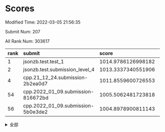 # Scores

Modified Time: 2022-03-05 21:56:35

Submit Num: 207

All Rank Num: 303617

| rank |               submit               |       score        |       sigma        | pk_num |
| :--- | :--------------------------------- | :----------------- | :----------------- | :----- |
| 1    | jsonzb.test.test_1                 | 1014.9786126998182 | 0.888372654882714  | 5864   |
| 2    | jsonzb.test.submission_level_4     | 1013.3337340551906 | 0.8069125334968833 | 5870   |
| 4    | cpp.21_12_24.submission-2b2ea0d7   | 1011.8559600726553 | 0.7799492676860555 | 5866   |
| 54   | cpp.2022_01_09.submission-816672bd | 1005.5062481723818 | 0.7213129793576902 | 5867   |
| 56   | cpp.2022_01_09.submission-5b0e3de2 | 1004.8978900811143 | 0.7254951796377975 | 5870   |


<details>
<summary>全部</summary>

| rank |                 submit                 |       score        |       sigma        | pk_num |
| :--- | :------------------------------------- | :----------------- | :----------------- | :----- |
| 1    | jsonzb.test.test_1                     | 1014.9786126998182 | 0.888372654882714  | 5864   |
| 2    | jsonzb.test.submission_level_4         | 1013.3337340551906 | 0.8069125334968833 | 5870   |
| 3    | gobigger.level_3.submission_level_3_26 | 1012.0541232222897 | 0.792281302277912  | 5870   |
| 4    | cpp.21_12_24.submission-2b2ea0d7       | 1011.8559600726553 | 0.7799492676860555 | 5866   |
| 5    | gobigger.level_3.submission_level_3_29 | 1011.6217950575702 | 0.7744832642465138 | 5869   |
| 6    | gobigger.level_3.submission_level_3_42 | 1011.420229315935  | 0.7793044795951793 | 5871   |
| 7    | gobigger.level_3.submission_level_3_19 | 1011.32438920622   | 0.7914912087401784 | 5865   |
| 8    | gobigger.level_3.submission_level_3_34 | 1011.1774004845042 | 0.7542281829172852 | 5869   |
| 9    | gobigger.level_3.submission_level_3_47 | 1011.1664837481503 | 0.7725375072316312 | 5866   |
| 10   | gobigger.level_3.submission_level_3_23 | 1010.9281076548559 | 0.7618909654194542 | 5864   |
| 11   | gobigger.level_3.submission_level_3_13 | 1010.8333371541721 | 0.7539335541982096 | 5862   |
| 12   | gobigger.level_3.submission_level_3_20 | 1010.7249664734071 | 0.7683468822560875 | 5868   |
| 13   | gobigger.level_3.submission_level_3_49 | 1010.6621688353885 | 0.7691555314985835 | 5865   |
| 14   | gobigger.level_3.submission_level_3_1  | 1010.5730445207406 | 0.7542853085361154 | 5866   |
| 15   | gobigger.level_3.submission_level_3_38 | 1010.5414680032657 | 0.7717118659268711 | 5863   |
| 16   | gobigger.level_3.submission_level_3_2  | 1010.5255589476344 | 0.7810428098472799 | 5866   |
| 17   | gobigger.level_3.submission_level_3_37 | 1010.4978087130464 | 0.7817721720081643 | 5866   |
| 18   | gobigger.level_3.submission_level_3_33 | 1010.4358856775997 | 0.7878298796268809 | 5870   |
| 19   | gobigger.level_3.submission_level_3_9  | 1010.3479301586187 | 0.7573730751742953 | 5868   |
| 20   | gobigger.level_3.submission_level_3_10 | 1010.3407229975937 | 0.7467744605012417 | 5862   |
| 21   | gobigger.level_3.submission_level_3_24 | 1010.1727334291213 | 0.779261304220811  | 5865   |
| 22   | gobigger.level_3.submission_level_3_27 | 1010.054994608172  | 0.7567340805927897 | 5865   |
| 23   | gobigger.level_3.submission_level_3_18 | 1010.001114719008  | 0.7515511394900579 | 5869   |
| 24   | gobigger.level_3.submission_level_3_46 | 1009.9441432136491 | 0.7722393093732326 | 5870   |
| 25   | gobigger.level_3.submission_level_3_0  | 1009.9320036307016 | 0.7652186482484805 | 5868   |
| 26   | gobigger.level_3.submission_level_3_32 | 1009.9147844237228 | 0.7524104487485709 | 5868   |
| 27   | gobigger.level_3.submission_level_3_39 | 1009.8806941085293 | 0.7529451157313896 | 5862   |
| 28   | gobigger.level_3.submission_level_3_43 | 1009.8454591903702 | 0.7529225681949293 | 5855   |
| 29   | gobigger.level_3.submission_level_3_30 | 1009.7808847656069 | 0.7638858915210776 | 5869   |
| 30   | gobigger.level_3.submission_level_3_28 | 1009.7676638776489 | 0.7289568787516968 | 5865   |
| 31   | gobigger.level_3.submission_level_3_17 | 1009.7605927029374 | 0.7567952644987438 | 5863   |
| 32   | gobigger.level_3.submission_level_3_44 | 1009.752738172777  | 0.7679475517133598 | 5863   |
| 33   | gobigger.level_3.submission_level_3_12 | 1009.7476327841937 | 0.7703963725063493 | 5861   |
| 34   | gobigger.level_3.submission_level_3_5  | 1009.6593782552155 | 0.7597649225802485 | 5869   |
| 35   | gobigger.level_3.submission_level_3_40 | 1009.6553338912275 | 0.7341032263759516 | 5867   |
| 36   | gobigger.level_3.submission_level_3_11 | 1009.629900394374  | 0.7488270386737329 | 5870   |
| 37   | gobigger.level_3.submission_level_3_41 | 1009.6193379840208 | 0.746434174662076  | 5862   |
| 38   | gobigger.level_3.submission_level_3_16 | 1009.5692483313866 | 0.7432412057265432 | 5867   |
| 39   | gobigger.level_3.submission_level_3_6  | 1009.5454712666874 | 0.7412435576203009 | 5861   |
| 40   | gobigger.level_3.submission_level_3_3  | 1009.4171297147706 | 0.7609296801938761 | 5864   |
| 41   | gobigger.level_3.submission_level_3_25 | 1009.407307016128  | 0.7500305790893688 | 5865   |
| 42   | gobigger.level_3.submission_level_3_45 | 1009.3997557405226 | 0.7454569266158011 | 5865   |
| 43   | gobigger.level_3.submission_level_3_7  | 1009.282200704154  | 0.7650679563499144 | 5861   |
| 44   | gobigger.level_3.submission_level_3_22 | 1009.1144689380885 | 0.7584382250945243 | 5864   |
| 45   | gobigger.level_3.submission_level_3_14 | 1009.077856739939  | 0.7626634038254724 | 5866   |
| 46   | gobigger.level_3.submission_level_3_48 | 1008.9510154392475 | 0.7544864033016323 | 5863   |
| 47   | gobigger.level_3.submission_level_3_31 | 1008.900121242596  | 0.7604888965211154 | 5872   |
| 48   | gobigger.level_3.submission_level_3_21 | 1008.8877526543514 | 0.7427546956270218 | 5870   |
| 49   | gobigger.level_3.submission_level_3_4  | 1008.8651613367012 | 0.7483740122380171 | 5871   |
| 50   | gobigger.level_3.submission_level_3_36 | 1008.6322201169454 | 0.7620729032914333 | 5867   |
| 51   | gobigger.level_3.submission_level_3_15 | 1008.5623876386893 | 0.7587407438471421 | 5865   |
| 52   | gobigger.level_3.submission_level_3_35 | 1008.3340299422334 | 0.7405954638109505 | 5870   |
| 53   | gobigger.level_3.submission_level_3_8  | 1008.2771469374348 | 0.7318006267860938 | 5867   |
| 54   | cpp.2022_01_09.submission-816672bd     | 1005.5062481723818 | 0.7213129793576902 | 5867   |
| 55   | gobigger.level_1.submission_level_1_3  | 1005.1169688177818 | 0.7268384657028688 | 5872   |
| 56   | cpp.2022_01_09.submission-5b0e3de2     | 1004.8978900811143 | 0.7254951796377975 | 5870   |
| 57   | gobigger.level_1.submission_level_1_31 | 1004.4723920092903 | 0.7179463387960691 | 5870   |
| 58   | gobigger.level_1.submission_level_1_24 | 1004.2325250882872 | 0.719562086989071  | 5864   |
| 59   | gobigger.level_1.submission_level_1_35 | 1004.0073568852754 | 0.7099478820722518 | 5874   |
| 60   | gobigger.level_1.submission_level_1_5  | 1003.9382757068645 | 0.7290712453529199 | 5871   |
| 61   | gobigger.level_1.submission_level_1_49 | 1003.8970516485545 | 0.7190005581603071 | 5866   |
| 62   | gobigger.level_1.submission_level_1_21 | 1003.878289382868  | 0.7225042363398325 | 5865   |
| 63   | gobigger.level_1.submission_level_1_28 | 1003.8207753290025 | 0.7238287607412431 | 5866   |
| 64   | gobigger.level_1.submission_level_1_23 | 1003.8067267382658 | 0.7115606990742885 | 5870   |
| 65   | gobigger.level_1.submission_level_1_38 | 1003.7117621039275 | 0.7263976838407095 | 5866   |
| 66   | gobigger.level_1.submission_level_1_36 | 1003.7004728681464 | 0.7191006866907145 | 5869   |
| 67   | gobigger.level_1.submission_level_1_32 | 1003.6864398220979 | 0.7182482270965266 | 5867   |
| 68   | gobigger.level_1.submission_level_1_37 | 1003.6683933172746 | 0.7224352894002141 | 5866   |
| 69   | gobigger.level_1.submission_level_1_33 | 1003.6431423712819 | 0.7103196892892696 | 5863   |
| 70   | gobigger.level_1.submission_level_1_44 | 1003.5114002249891 | 0.7263803533287178 | 5864   |
| 71   | gobigger.level_1.submission_level_1_20 | 1003.5079733980504 | 0.706516707541073  | 5869   |
| 72   | gobigger.level_1.submission_level_1_2  | 1003.4941113672024 | 0.721848843838746  | 5866   |
| 73   | gobigger.level_1.submission_level_1_4  | 1003.4739158511339 | 0.7208877810571088 | 5873   |
| 74   | gobigger.level_1.submission_level_1_39 | 1003.4463419978473 | 0.7094895108708623 | 5866   |
| 75   | gobigger.level_1.submission_level_1_14 | 1003.43881506656   | 0.7177723182830962 | 5867   |
| 76   | gobigger.level_1.submission_level_1_16 | 1003.378044845711  | 0.7168865744058802 | 5865   |
| 77   | gobigger.level_1.submission_level_1_41 | 1003.3205766481678 | 0.7056715825444876 | 5869   |
| 78   | gobigger.level_1.submission_level_1_1  | 1003.3001345348832 | 0.7295758831431776 | 5869   |
| 79   | gobigger.level_1.submission_level_1_40 | 1003.2515401997036 | 0.7068347418752613 | 5866   |
| 80   | gobigger.level_1.submission_level_1_6  | 1003.2472649418346 | 0.7172872060292135 | 5867   |
| 81   | gobigger.level_1.submission_level_1_45 | 1003.2355028969888 | 0.7268776253480351 | 5866   |
| 82   | gobigger.level_1.submission_level_1_13 | 1003.2044228095142 | 0.7057103978204918 | 5864   |
| 83   | gobigger.level_1.submission_level_1_8  | 1003.1416511364577 | 0.7115018969125099 | 5870   |
| 84   | gobigger.level_1.submission_level_1_12 | 1003.1144492176772 | 0.7043961940816766 | 5863   |
| 85   | gobigger.level_1.submission_level_1_22 | 1003.1076644419575 | 0.7004804509331738 | 5864   |
| 86   | gobigger.level_1.submission_level_1_26 | 1002.9799912551836 | 0.7131749943435177 | 5867   |
| 87   | gobigger.level_1.submission_level_1_46 | 1002.8995119554091 | 0.7148161109938176 | 5863   |
| 88   | gobigger.level_1.submission_level_1_25 | 1002.8132151423274 | 0.7121449555261454 | 5867   |
| 89   | gobigger.level_1.submission_level_1_9  | 1002.8007575624076 | 0.6976416063283459 | 5870   |
| 90   | gobigger.level_1.submission_level_1_18 | 1002.7901729350936 | 0.7138943198986376 | 5870   |
| 91   | gobigger.level_1.submission_level_1_48 | 1002.7738820895914 | 0.719506842984175  | 5870   |
| 92   | gobigger.level_1.submission_level_1_42 | 1002.7618945724763 | 0.7077472084018088 | 5867   |
| 93   | gobigger.level_1.submission_level_1_19 | 1002.7536622548444 | 0.709472162737779  | 5869   |
| 94   | gobigger.level_1.submission_level_1_11 | 1002.7247582248647 | 0.7171500710849622 | 5865   |
| 95   | gobigger.level_1.submission_level_1_15 | 1002.7085948080323 | 0.711038108599138  | 5867   |
| 96   | gobigger.level_1.submission_level_1_30 | 1002.5318132783622 | 0.7086465408558373 | 5867   |
| 97   | gobigger.level_1.submission_level_1_27 | 1002.5218452843815 | 0.7103024509256854 | 5865   |
| 98   | gobigger.level_1.submission_level_1_17 | 1002.4636160307873 | 0.7063384867906806 | 5867   |
| 99   | gobigger.level_1.submission_level_1_43 | 1002.4528671543703 | 0.7101493675454623 | 5868   |
| 100  | gobigger.level_1.submission_level_1_34 | 1002.353974640393  | 0.7128845387618162 | 5864   |
| 101  | gobigger.level_1.submission_level_1_0  | 1002.2282133552975 | 0.7136724075496963 | 5862   |
| 102  | gobigger.level_1.submission_level_1_29 | 1002.0501260719677 | 0.712926300790674  | 5870   |
| 103  | gobigger.level_1.submission_level_1_47 | 1001.944619936532  | 0.7086336193079763 | 5872   |
| 104  | gobigger.level_1.submission_level_1_7  | 1001.8529306805042 | 0.7108971409168174 | 5866   |
| 105  | gobigger.level_1.submission_level_1_10 | 1001.742489961549  | 0.7065425408904001 | 5868   |
| 106  | gobigger.random.submission_random_28   | 997.589762840732   | 0.6972016893344569 | 5865   |
| 107  | gobigger.random.submission_random_36   | 997.2281556916943  | 0.7084832160160737 | 5865   |
| 108  | gobigger.random.submission_random_14   | 997.1391702448     | 0.7117232623865604 | 5868   |
| 109  | gobigger.random.submission_random_20   | 996.9400884345902  | 0.7085470624903109 | 5868   |
| 110  | gobigger.random.submission_random_40   | 996.8518065367568  | 0.6979889923590179 | 5866   |
| 111  | gobigger.random.submission_random_2    | 996.8079281140145  | 0.7081126885507247 | 5864   |
| 112  | gobigger.random.submission_random_35   | 996.6868935658025  | 0.7197244031274005 | 5866   |
| 113  | gobigger.random.submission_random_15   | 996.6490781677754  | 0.7126849743636684 | 5869   |
| 114  | gobigger.random.submission_random_38   | 996.6457849646622  | 0.7250357708284036 | 5868   |
| 115  | gobigger.random.submission_random_1    | 996.643176955965   | 0.71359489695684   | 5869   |
| 116  | gobigger.random.submission_random_10   | 996.5868301247274  | 0.7194687118131519 | 5871   |
| 117  | gobigger.random.submission_random_4    | 996.5210112763622  | 0.7077143145944459 | 5869   |
| 118  | gobigger.random.submission_random_31   | 996.4630144766827  | 0.7066617572623829 | 5866   |
| 119  | gobigger.random.submission_random_13   | 996.3016236095242  | 0.7199320671936607 | 5870   |
| 120  | gobigger.random.submission_random_46   | 996.2964144475675  | 0.7083872103139327 | 5869   |
| 121  | gobigger.random.submission_random_49   | 996.2834224576468  | 0.7180582678754185 | 5870   |
| 122  | gobigger.random.submission_random_0    | 996.2814105275289  | 0.6955770441048503 | 5861   |
| 123  | gobigger.random.submission_random_24   | 996.1951294772049  | 0.7067352158353101 | 5865   |
| 124  | gobigger.random.submission_random_25   | 996.1887626324971  | 0.7141605928394286 | 5867   |
| 125  | gobigger.random.submission_random_47   | 996.1787502567876  | 0.711725671130373  | 5865   |
| 126  | gobigger.random.submission_random_41   | 996.1721974030187  | 0.7160782025870346 | 5866   |
| 127  | gobigger.random.submission_random_44   | 996.136670298568   | 0.7086428859861467 | 5866   |
| 128  | gobigger.random.submission_random_6    | 996.0991279047707  | 0.71680154486178   | 5866   |
| 129  | gobigger.random.submission_random_11   | 996.0683778056074  | 0.7174165063649818 | 5866   |
| 130  | gobigger.random.submission_random_43   | 996.0600018231465  | 0.7144762139951679 | 5868   |
| 131  | gobigger.random.submission_random_29   | 996.0539564076433  | 0.702082311071611  | 5863   |
| 132  | gobigger.random.submission_random_17   | 996.0302733630688  | 0.7119134819903761 | 5874   |
| 133  | gobigger.random.submission_random_18   | 995.9859329881028  | 0.7216330168178393 | 5865   |
| 134  | gobigger.random.submission_random_3    | 995.955996252414   | 0.706564743243236  | 5865   |
| 135  | gobigger.random.submission_random_42   | 995.9333321346222  | 0.7165907011705499 | 5871   |
| 136  | gobigger.random.submission_random_48   | 995.8713271229741  | 0.7222850098051208 | 5870   |
| 137  | gobigger.random.submission_random_5    | 995.8570448653345  | 0.7008685168599065 | 5871   |
| 138  | gobigger.random.submission_random_12   | 995.8302875708298  | 0.6971554297403819 | 5862   |
| 139  | gobigger.random.submission_random_30   | 995.7998398360601  | 0.7020861367521259 | 5862   |
| 140  | gobigger.random.submission_random_32   | 995.7661282252964  | 0.7094760299444335 | 5865   |
| 141  | gobigger.random.submission_random_37   | 995.7423425128133  | 0.7182624389308447 | 5865   |
| 142  | gobigger.random.submission_random_34   | 995.7291050212093  | 0.7153821761742161 | 5866   |
| 143  | gobigger.random.submission_random_27   | 995.6514344671112  | 0.7114610867440853 | 5868   |
| 144  | gobigger.random.submission_random_23   | 995.6265315460204  | 0.7035503419934457 | 5873   |
| 145  | gobigger.random.submission_random_26   | 995.5272705044331  | 0.7097076152714483 | 5864   |
| 146  | gobigger.random.submission_random_22   | 995.5079324720118  | 0.7072858602382758 | 5871   |
| 147  | gobigger.random.submission_random_39   | 995.4357797975542  | 0.7204127528929146 | 5868   |
| 148  | gobigger.random.submission_random_45   | 995.4122005212389  | 0.7167193717785231 | 5870   |
| 149  | gobigger.random.submission_random_8    | 995.4010195284353  | 0.7273664374398181 | 5864   |
| 150  | gobigger.random.submission_random_16   | 995.3588768512479  | 0.7175280561915214 | 5863   |
| 151  | gobigger.random.submission_random_21   | 995.3188947885427  | 0.7130111337734948 | 5864   |
| 152  | gobigger.random.submission_random_7    | 995.0264288471037  | 0.7158571487950434 | 5870   |
| 153  | gobigger.level_2.submission_level_2_48 | 994.5216275283772  | 0.7364258677833276 | 5867   |
| 154  | gobigger.random.submission_random_33   | 994.4986942429985  | 0.7098292974131862 | 5867   |
| 155  | gobigger.level_2.submission_level_2_9  | 994.3074894232864  | 0.7248633613351957 | 5867   |
| 156  | gobigger.random.submission_random_9    | 994.2563830678932  | 0.7013474491246547 | 5864   |
| 157  | gobigger.level_2.submission_level_2_7  | 993.990883171348   | 0.7397813003151071 | 5867   |
| 158  | gobigger.random.submission_random_19   | 993.955923171966   | 0.7094274097327269 | 5863   |
| 159  | gobigger.level_2.submission_level_2_25 | 993.6230980483109  | 0.7310345121934976 | 5870   |
| 160  | gobigger.level_2.submission_level_2_19 | 993.5425293684971  | 0.7328286422093836 | 5871   |
| 161  | gobigger.level_2.submission_level_2_11 | 993.3525180181891  | 0.7469349807487875 | 5864   |
| 162  | gobigger.level_2.submission_level_2_15 | 993.2620877282411  | 0.731463701935946  | 5866   |
| 163  | gobigger.level_2.submission_level_2_39 | 993.0857009676704  | 0.7331444120288423 | 5866   |
| 164  | gobigger.level_2.submission_level_2_24 | 993.0176117127393  | 0.756707750538262  | 5864   |
| 165  | gobigger.level_2.submission_level_2_31 | 992.9704377414198  | 0.7453608231537033 | 5869   |
| 166  | gobigger.level_2.submission_level_2_8  | 992.9342197741496  | 0.7312288202236732 | 5872   |
| 167  | gobigger.level_2.submission_level_2_49 | 992.773979183358   | 0.740656181459055  | 5866   |
| 168  | gobigger.level_2.submission_level_2_33 | 992.625681134156   | 0.7416319043693473 | 5869   |
| 169  | gobigger.level_2.submission_level_2_36 | 992.616567139163   | 0.7512794005620825 | 5866   |
| 170  | gobigger.level_2.submission_level_2_18 | 992.5259962648211  | 0.73389244758742   | 5868   |
| 171  | gobigger.level_2.submission_level_2_43 | 992.5139911594621  | 0.7318718722190787 | 5868   |
| 172  | gobigger.level_2.submission_level_2_40 | 992.4859215350025  | 0.7483299536978232 | 5871   |
| 173  | gobigger.level_2.submission_level_2_34 | 992.4851253016496  | 0.7388649712681241 | 5871   |
| 174  | gobigger.level_2.submission_level_2_38 | 992.4720603749855  | 0.7423030554467352 | 5870   |
| 175  | gobigger.level_2.submission_level_2_17 | 992.4578590730564  | 0.7454152368497718 | 5865   |
| 176  | gobigger.level_2.submission_level_2_0  | 992.4355606587001  | 0.737448881452305  | 5872   |
| 177  | gobigger.level_2.submission_level_2_44 | 992.4061696956272  | 0.7376566506164475 | 5870   |
| 178  | gobigger.level_2.submission_level_2_22 | 992.3253078192747  | 0.7449151783669146 | 5869   |
| 179  | gobigger.level_2.submission_level_2_6  | 992.2326316807867  | 0.7401877139073665 | 5871   |
| 180  | gobigger.level_2.submission_level_2_12 | 992.2096221210467  | 0.7498963098456842 | 5873   |
| 181  | gobigger.level_2.submission_level_2_20 | 992.1313860903269  | 0.7435043104496913 | 5869   |
| 182  | gobigger.level_2.submission_level_2_10 | 992.1296977594645  | 0.7501988306745883 | 5865   |
| 183  | gobigger.level_2.submission_level_2_28 | 992.0592944717228  | 0.7416649027348236 | 5868   |
| 184  | gobigger.level_2.submission_level_2_29 | 991.9937795653126  | 0.7525317522795796 | 5868   |
| 185  | gobigger.level_2.submission_level_2_14 | 991.9268412397649  | 0.7413228957556381 | 5865   |
| 186  | gobigger.level_2.submission_level_2_23 | 991.7517016295636  | 0.7343184225110275 | 5871   |
| 187  | gobigger.level_2.submission_level_2_30 | 991.7483857419877  | 0.756040891690061  | 5867   |
| 188  | gobigger.level_2.submission_level_2_46 | 991.7246656877385  | 0.7375002299015142 | 5869   |
| 189  | gobigger.level_2.submission_level_2_27 | 991.5899566959565  | 0.7327765455486701 | 5871   |
| 190  | gobigger.level_2.submission_level_2_1  | 991.5620516795182  | 0.7540925234000305 | 5868   |
| 191  | gobigger.level_2.submission_level_2_35 | 991.5076368292611  | 0.7455125422627954 | 5870   |
| 192  | gobigger.level_2.submission_level_2_41 | 991.4992280500895  | 0.7323287885247813 | 5862   |
| 193  | gobigger.level_2.submission_level_2_47 | 991.4900607098637  | 0.7434258746485717 | 5866   |
| 194  | gobigger.level_2.submission_level_2_5  | 991.4481078420132  | 0.753013405900139  | 5865   |
| 195  | gobigger.level_2.submission_level_2_45 | 991.3758490562082  | 0.7398087217951803 | 5868   |
| 196  | gobigger.level_2.submission_level_2_4  | 991.3725545846677  | 0.7502477281556312 | 5871   |
| 197  | gobigger.level_2.submission_level_2_37 | 991.3707547004075  | 0.7421811641106979 | 5871   |
| 198  | gobigger.level_2.submission_level_2_16 | 991.3299363010791  | 0.7506954231205949 | 5867   |
| 199  | gobigger.level_2.submission_level_2_26 | 991.2737416715041  | 0.7499370136520079 | 5863   |
| 200  | gobigger.level_2.submission_level_2_21 | 991.2590543784656  | 0.7555678092935627 | 5869   |
| 201  | gobigger.level_2.submission_level_2_32 | 991.1685347105549  | 0.7750664118528922 | 5870   |
| 202  | gobigger.level_2.submission_level_2_2  | 990.9774645000847  | 0.7492538364089164 | 5868   |
| 203  | gobigger.level_2.submission_level_2_13 | 990.7557825204914  | 0.7362011468979324 | 5865   |
| 204  | gobigger.level_2.submission_level_2_42 | 990.4823205431734  | 0.745116373753297  | 5869   |
| 205  | gobigger.level_2.submission_level_2_3  | 989.328536933658   | 0.7768240734650513 | 5863   |
| 206  | gobigger.none.submission_none_1        | 977.3167925718012  | 1.3837794601006999 | 5867   |
| 207  | gobigger.none.submission_none_0        | 976.9758595982238  | 1.3068533944309528 | 5866   |

</details>